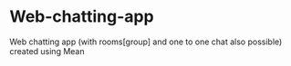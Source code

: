 # Web-chatting-app
Web chatting app (with rooms[group] and one to one chat also possible) created using Mean 
